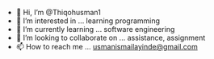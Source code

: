 - 👋 Hi, I’m @Thiqohusman1
- 👀 I’m interested in ... learning programming
- 🌱 I’m currently learning ... software engineering
- 💞️ I’m looking to collaborate on ... assistance, assignment
- 📫 How to reach me ... usmanismailayinde@gmail.com

<!---
Thiqohusman1/Thiqohusman1 is a ✨ special ✨ repository because its `README.md` (this file) appears on your GitHub profile.
You can click the Preview link to take a look at your changes.
--->
